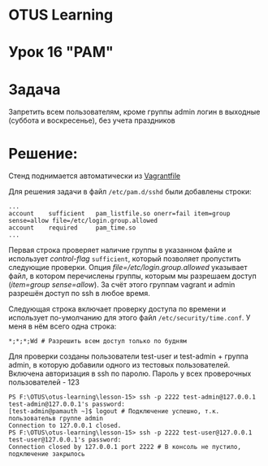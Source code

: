 # OTUS Learning
# Урок 16 "PAM"


# Задача
Запретить всем пользователям, кроме группы admin логин в выходные (суббота и воскресенье), без учета праздников

# Решение:
Стенд поднимается автоматически из [Vagrantfile](Vagrantfile)

Для решения задачи в файл ```/etc/pam.d/sshd``` были добавлены строки:
```
...
account    sufficient   pam_listfile.so onerr=fail item=group sense=allow file=/etc/login.group.allowed
account    required     pam_time.so
...
```
Первая строка проверяет наличие группы в указанном файле и использует *control-flag* ```sufficient```, который позволяет пропустить следующие проверки. Опция *file=/etc/login.group.allowed* указывает файл, в котором перечислены группы, которым мы разрешаем доступ (*item=group sense=allow*). За счёт этого группам vagrant и admin разрешён доступ по ssh в любое время.

Следующая строка включает проверку доступа по времени и использует по-умолчанию для этого файл ```/etc/security/time.conf```. У меня в нём всего одна строка:
```
*;*;*;Wd # Разрешить всем доступ только по будням
```

Для проверки созданы пользователи test-user и test-admin + группа admin, в которую добавили одного из тестовых пользователей. Включена авторизация в ssh по паролю. Пароль у всех проверочных пользователей - 123

```
PS F:\OTUS\otus-learning\lesson-15> ssh -p 2222 test-admin@127.0.0.1
test-admin@127.0.0.1's password:
[test-admin@pamauth ~]$ logout # Подключение успешно, т.к. пользовательв группе admin
Connection to 127.0.0.1 closed.
PS F:\OTUS\otus-learning\lesson-15> ssh -p 2222 test-user@127.0.0.1
test-user@127.0.0.1's password:
Connection closed by 127.0.0.1 port 2222 # В консоль не пустило, подключение закрылось
```
